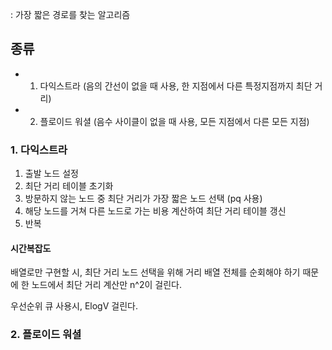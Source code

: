: 가장 짧은 경로를 찾는 알고리즘

## 종류
* 1. 다익스트라 (음의 간선이 없을 때 사용, 한 지점에서 다른 특정지점까지 최단 거리)
* 2. 플로이드 워셜 (음수 사이클이  없을 때 사용, 모든 지점에서 다른 모든 지점)

### 1. 다익스트라
1. 출발 노드 설정
2. 최단 거리 테이블 초기화
3. 방문하지 않는 노드 중 최단 거리가 가장 짧은 노드 선택 (pq 사용)
4. 해당 노드를 거쳐 다른 노드로 가는 비용 계산하여 최단 거리 테이블 갱신
5. 반복

#### 시간복잡도
배열로만 구현할 시, 최단 거리 노드 선택을 위해 거리 배열 전체를 순회해야 하기 때문에 한 노드에서 최단 거리 계산만 n^2이 걸린다.

우선순위 큐 사용시, ElogV 걸린다.

### 2. 플로이드 워셜
